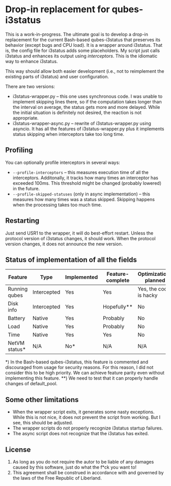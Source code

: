 # Drop-in replacement for qubes-i3status

This is a work-in-progress. The ultimate goal is to develop a drop-in replacement for the current Bash-based qubes-i3status that preserves its behavior (except bugs and CPU load). It is a wrapper around i3status. That is, the config file for i3status adds some placeholders. My script just calls i3status and enhances its output using *interceptors*. This is the idiomatic way to enhance i3status.

This way should allow both easier development (i.e., not to reimplement the existing parts of i3status) and user configuration.

There are two versions:

* i3status-wrapper.py – this one uses synchronous code. I was unable to implement skipping lines there, so if the computation takes longer than the interval on average, the status	gets more and more delayed. While the initial situation is definitely not desired, the reaction is not appropriate.
* i3status-wrapper-async.py – rewrite of i3status-wrapper.py using asyncio. It has all the features of i3status-wrapper.py plus it implements status skipping when interceptors take too long time.


## Profiling

You can optionally profile interceptors in several ways:

* `--profile-interceptors` – this measures execution time of all the interceptors. Additonally, it tracks how many times an interceptor has exceeded 100ms. This threshold might be changed (probably lowered) in the future.
* `--profile-skipped-statuses` (only in async implementation) – this measures how many times was a status skipped. Skipping happens when the processing takes too much time.

## Restarting

Just send USR1 to the wrapper, it will do best-effort restart. Unless the protocol version of i3status changes, it should work. When the protocol version changes, it does not announce the new version.


## Status of implementation of all the fields

| Feature       | Type        | Implemented | Feature-complete | Optimizations planned  | Visually done |
| ------------- | ----------- | ----------- | ---------------- | ---------------------  | ------------- |
| Running qubes | Intercepted | Yes         | Yes              | Yes, the code is hacky | Yes           |
| Disk info     | Intercepted | Yes         | Hopefully**      | No                     | Yes           |
| Battery       | Native      | Yes         | Probably         | No                     | No            |
| Load          | Native      | Yes         | Probably         | No                     | Maybe         |
| Time          | Native      | Yes         | Yes              | No                     | Yes           |
| NetVM status* | N/A         | No*         | N/A              | N/A                    | N/A           |

\*) In the Bash-based qubes-i3status, this feature is commented and discouraged from usage for security reasons. For this reason, I did not consider this to be high priority. We can achieve feature parity even without implementing this feature.
\*\*) We need to test that it can properly handle changes of default_pool.


## Some other limitations

* When the wrapper script exits, it generates some nasty exceptions. While this is not nice, it does not prevent the script from working. But I see, this should be adjusted.
* The wrapper scripts do not properly recognize i3status startup failures.
* The async script does not recognize that the i3status has exited.


## License

1. As long as you do not require the autor to be liable of any damages caused by this software, just do what the f*ck you want to!
2. This agreement shall be construed in accordance with and governed by the laws of the Free Republic of Liberland.
